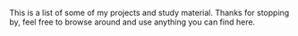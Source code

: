 This is a list of some of my projects and study material. Thanks for stopping by, feel free to browse around and use anything you can find here.
